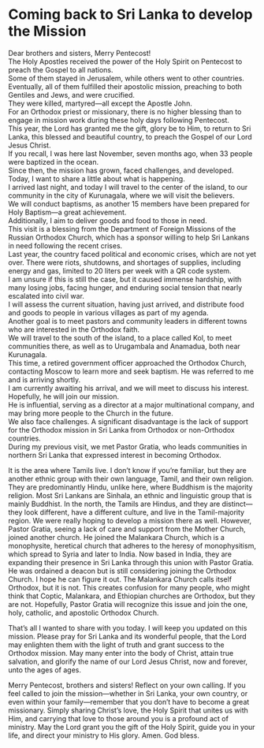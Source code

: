 # Coming back to Sri Lanka to develop the Mission

Dear brothers and sisters, Merry Pentecost!  
The Holy Apostles received the power of the Holy Spirit on Pentecost to preach the Gospel to all nations.  
Some of them stayed in Jerusalem, while others went to other countries. Eventually, all of them fulfilled their apostolic mission, preaching to both Gentiles and Jews, and were crucified.  
They were killed, martyred—all except the Apostle John.  
For an Orthodox priest or missionary, there is no higher blessing than to engage in mission work during these holy days following Pentecost.  
This year, the Lord has granted me the gift, glory be to Him, to return to Sri Lanka, this blessed and beautiful country, to preach the Gospel of our Lord Jesus Christ.  
If you recall, I was here last November, seven months ago, when 33 people were baptized in the ocean.  
Since then, the mission has grown, faced challenges, and developed. Today, I want to share a little about what is happening.  
I arrived last night, and today I will travel to the center of the island, to our community in the city of Kurunagala, where we will visit the believers.  
We will conduct baptisms, as another 15 members have been prepared for Holy Baptism—a great achievement.  
Additionally, I aim to deliver goods and food to those in need.  
This visit is a blessing from the Department of Foreign Missions of the Russian Orthodox Church, which has a sponsor willing to help Sri Lankans in need following the recent crises.  
Last year, the country faced political and economic crises, which are not yet over. There were riots, shutdowns, and shortages of supplies, including energy and gas, limited to 20 liters per week with a QR code system.  
I am unsure if this is still the case, but it caused immense hardship, with many losing jobs, facing hunger, and enduring social tension that nearly escalated into civil war.  
I will assess the current situation, having just arrived, and distribute food and goods to people in various villages as part of my agenda.  
Another goal is to meet pastors and community leaders in different towns who are interested in the Orthodox faith.  
We will travel to the south of the island, to a place called Kol, to meet communities there, as well as to Urugambala and Anamadua, both near Kurunagala.  
This time, a retired government officer approached the Orthodox Church, contacting Moscow to learn more and seek baptism. He was referred to me and is arriving shortly.  
I am currently awaiting his arrival, and we will meet to discuss his interest. Hopefully, he will join our mission.  
He is influential, serving as a director at a major multinational company, and may bring more people to the Church in the future.  
We also face challenges. A significant disadvantage is the lack of support for the Orthodox mission in Sri Lanka from Orthodox or non-Orthodox countries.  
During my previous visit, we met Pastor Gratia, who leads communities in northern Sri Lanka that expressed interest in becoming Orthodox.

It is the area where Tamils live. I don’t know if you’re familiar, but they are another ethnic group with their own language, Tamil, and their own religion. They are predominantly Hindu, unlike here, where Buddhism is the majority religion. Most Sri Lankans are Sinhala, an ethnic and linguistic group that is mainly Buddhist. In the north, the Tamils are Hindus, and they are distinct—they look different, have a different culture, and live in the Tamil-majority region. We were really hoping to develop a mission there as well. However, Pastor Gratia, seeing a lack of care and support from the Mother Church, joined another church. He joined the Malankara Church, which is a monophysite, heretical church that adheres to the heresy of monophysitism, which spread to Syria and later to India. Now based in India, they are expanding their presence in Sri Lanka through this union with Pastor Gratia. He was ordained a deacon but is still considering joining the Orthodox Church. I hope he can figure it out. The Malankara Church calls itself Orthodox, but it is not. This creates confusion for many people, who might think that Coptic, Malankara, and Ethiopian churches are Orthodox, but they are not. Hopefully, Pastor Gratia will recognize this issue and join the one, holy, catholic, and apostolic Orthodox Church.  

That’s all I wanted to share with you today. I will keep you updated on this mission. Please pray for Sri Lanka and its wonderful people, that the Lord may enlighten them with the light of truth and grant success to the Orthodox mission. May many enter into the body of Christ, attain true salvation, and glorify the name of our Lord Jesus Christ, now and forever, unto the ages of ages.  

Merry Pentecost, brothers and sisters! Reflect on your own calling. If you feel called to join the mission—whether in Sri Lanka, your own country, or even within your family—remember that you don’t have to become a great missionary. Simply sharing Christ’s love, the Holy Spirit that unites us with Him, and carrying that love to those around you is a profound act of ministry. May the Lord grant you the gift of the Holy Spirit, guide you in your life, and direct your ministry to His glory. Amen. God bless.

